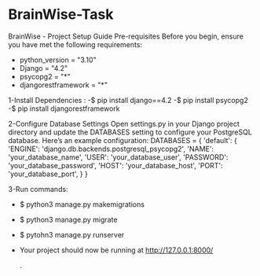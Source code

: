 # BrainWise-Task

BrainWise - Project Setup Guide
Pre-requisites
Before you begin, ensure you have met the following requirements:
- python_version = "3.10"
- Django = "4.2"
- psycopg2 = "*"
- djangorestframework = "*"

1-Install Dependencies :
-$ pip install django==4.2
-$ pip install psycopg2
-$ pip install djangorestframework


2-Configure Database Settings 
Open settings.py in your Django project directory and update the DATABASES setting to configure your PostgreSQL database. Here’s an example configuration:
DATABASES = {
    'default': {
        'ENGINE': 'django.db.backends.postgresql_psycopg2',
        'NAME': 'your_database_name',
        'USER': 'your_database_user',
        'PASSWORD': 'your_database_password',
        'HOST': 'your_database_host',
        'PORT': 'your_database_port',
    }
}



3-Run commands:
- $ python3 manage.py makemigrations
- $ python3 manage.py migrate
- $ pytohn3 manage.py runserver
- Your project should now be running at http://127.0.0.1:8000/

  .

